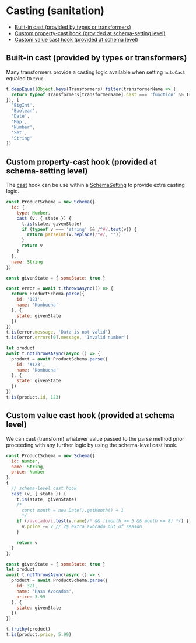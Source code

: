 # Casting (sanitation)

- [Built-in cast (provided by types or transformers)](#built-in-cast-provided-by-types-or-transformers)
- [Custom property-cast hook (provided at schema-setting level)](#custom-property-cast-hook-provided-at-schema-setting-level)
- [Custom value cast hook (provided at schema level)](#custom-value-cast-hook-provided-at-schema-level)

## Built-in cast (provided by types or transformers)



Many transformers provide a casting logic available when setting `autoCast` equaled to `true`.

```js
t.deepEqual(Object.keys(Transformers).filter(transformerName => {
  return typeof Transformers[transformerName].cast === 'function' && Transformers[transformerName].settings.hasOwnProperty('autoCast')
}), [
  'BigInt',
  'Boolean',
  'Date',
  'Map',
  'Number',
  'Set',
  'String'
])
```

## Custom property-cast hook (provided at schema-setting level)



The [cast](/api.md#Caster) hook can be use within a [SchemaSetting](/api.md#Schema..SchemaSettings) to provide
extra casting logic.

```js
const ProductSchema = new Schema({
  id: {
    type: Number,
    cast (v, { state }) {
      t.is(state, givenState)
      if (typeof v === 'string' && /^#/.test(v)) {
        return parseInt(v.replace(/^#/, ''))
      }
      return v
    }
  },
  name: String
})

const givenState = { someState: true }

const error = await t.throwsAsync(() => {
  return ProductSchema.parse({
    id: '123',
    name: 'Kombucha'
  }, {
    state: givenState
  })
})
t.is(error.message, 'Data is not valid')
t.is(error.errors[0].message, 'Invalid number')

let product
await t.notThrowsAsync(async () => {
  product = await ProductSchema.parse({
    id: '#123',
    name: 'Kombucha'
  }, {
    state: givenState
  })
})
t.is(product.id, 123)
```

## Custom value cast hook (provided at schema level)



We can cast (transform) whatever value passed to the parse method prior proceeding with any further logic by using
the schema-level cast hook.

```js
const ProductSchema = new Schema({
  id: Number,
  name: String,
  price: Number
},
{
  // schema-level cast hook
  cast (v, { state }) {
    t.is(state, givenState)
    /*
      const month = new Date().getMonth() + 1
      */
    if (/avocado/i.test(v.name)/* && !(month >= 5 && month <= 8) */) {
      v.price += 2 // 2$ extra avocado out of season
    }

    return v
  }
})

const givenState = { someState: true }
let product
await t.notThrowsAsync(async () => {
  product = await ProductSchema.parse({
    id: 321,
    name: 'Hass Avocados',
    price: 3.99
  }, {
    state: givenState
  })
})

t.truthy(product)
t.is(product.price, 5.99)
```